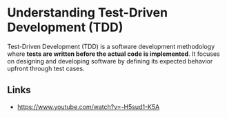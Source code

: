 # Understanding Test-Driven Development (TDD)

Test-Driven Development (TDD) is a software development methodology where **tests are written before the actual code is implemented**. It focuses on designing and developing software by defining its expected behavior upfront through test cases.

## Links

- https://www.youtube.com/watch?v=-H5sud1-K5A